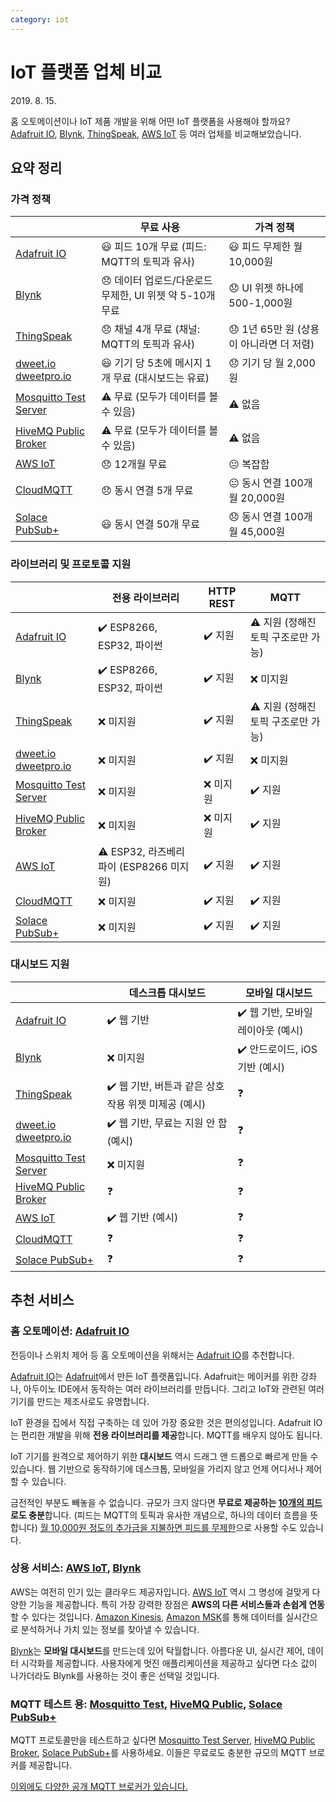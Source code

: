 ```yaml
---
category: iot
---
```


# IoT 플랫폼 업체 비교

<time id="published" datetime="2019-08-15">2019. 8. 15.</time>

홈 오토메이션이나 IoT 제품 개발을 위해 어떤 IoT 플랫폼을 사용해야 할까요? [Adafruit IO](https://io.adafruit.com/), [Blynk](https://blynk.io), [ThingSpeak](https://thingspeak.com/), [AWS IoT](https://aws.amazon.com/iot/) 등 여러 업체를 비교해보았습니다.

## 요약 정리

### 가격 정책

|| 무료 사용 | 가격 정책 |
|---|---|---|
| [Adafruit IO](https://io.adafruit.com/) | 😃 피드 10개 무료 (피드: MQTT의 토픽과 유사) | 😃 피드 무제한 월 10,000원 |
| [Blynk](https://blynk.io) | 😞 데이터 업로드/다운로드 무제한, UI 위젯 약 5-10개 무료 | 😞 UI 위젯 하나에 500-1,000원 |
| [ThingSpeak](https://thingspeak.com/) | 😞 채널 4개 무료 (채널: MQTT의 토픽과 유사) | 😞 1년 65만 원 (상용이 아니라면 더 저렴) |
| [dweet.io](http://dweet.io/)<br />[dweetpro.io](https://dweetpro.io/) | 😃 기기 당 5초에 메시지 1개 무료 (대시보드는 유료) | 😞 기기 당 월 2,000원 |
| [Mosquitto Test Server](https://test.mosquitto.org/) | ⚠️ 무료 (모두가 데이터를 볼 수 있음) | ⚠️ 없음 |
| [HiveMQ Public Broker](http://www.mqtt-dashboard.com/) | ⚠️ 무료 (모두가 데이터를 볼 수 있음) | ⚠️ 없음 |
| [AWS IoT](https://aws.amazon.com/iot/) | 😞 12개월 무료 | 😐 복잡함 |
| [CloudMQTT](https://www.cloudmqtt.com/) | 😞 동시 연결 5개 무료 | 😐 동시 연결 100개 월 20,000원 |
| [Solace PubSub+](https://solace.com/cloud/) | 😃 동시 연결 50개 무료 | 😞 동시 연결 100개 월 45,000원 |

### 라이브러리 및 프로토콜 지원

|| 전용 라이브러리 | HTTP REST | MQTT |
|---|---|---|---|
| [Adafruit IO](https://io.adafruit.com/) | ✔️ ESP8266, ESP32, 파이썬 | ✔️ 지원 | ⚠️ 지원 (정해진 토픽 구조로만 가능) |
| [Blynk](https://blynk.io) | ✔️ ESP8266, ESP32, 파이썬 | ✔️ 지원 | ❌ 미지원 |
| [ThingSpeak](https://thingspeak.com/) | ❌ 미지원 | ✔️ 지원 | ⚠️ 지원 (정해진 토픽 구조로만 가능) |
| [dweet.io](http://dweet.io/)<br />[dweetpro.io](https://dweetpro.io/) | ❌ 미지원 | ✔️ 지원 | ❌ 미지원 |
| [Mosquitto Test Server](https://test.mosquitto.org/) | ❌ 미지원 | ❌ 미지원 | ✔️ 지원 |
| [HiveMQ Public Broker](http://www.mqtt-dashboard.com/) | ❌ 미지원 | ❌ 미지원 | ✔️ 지원 |
| [AWS IoT](https://aws.amazon.com/iot/) | ⚠️ ESP32, 라즈베리파이 (ESP8266 미지원) | ✔️ 지원 | ✔️ 지원 |
| [CloudMQTT](https://www.cloudmqtt.com/) | ❌ 미지원 | ✔️ 지원 | ✔️ 지원 |
| [Solace PubSub+](https://solace.com/cloud/) | ❌ 미지원 | ✔️ 지원 | ✔️ 지원 |

### 대시보드 지원

|| 데스크톱 대시보드 | 모바일 대시보드 |
|---|---|---|
| [Adafruit IO](https://io.adafruit.com/) | ✔️ 웹 기반 | ✔️ 웹 기반, 모바일 레이아웃 (예시) |
| [Blynk](https://blynk.io) | ❌ 미지원 | ✔️ 안드로이드, iOS 기반 (예시) |
| [ThingSpeak](https://thingspeak.com/) | ✔️ 웹 기반, 버튼과 같은 상호 작용 위젯 미제공 (예시) | ❓ |
| [dweet.io](http://dweet.io/)<br />[dweetpro.io](https://dweetpro.io/) | ✔️ 웹 기반, 무료는 지원 안 함 (예시) | ❓ |
| [Mosquitto Test Server](https://test.mosquitto.org/) | ❌ 미지원 | ❓ |
| [HiveMQ Public Broker](http://www.mqtt-dashboard.com/) | ❓ | ❓ |
| [AWS IoT](https://aws.amazon.com/iot/) | ✔️ 웹 기반 (예시) | ❓ |
| [CloudMQTT](https://www.cloudmqtt.com/) | ❓ | ❓ |
| [Solace PubSub+](https://solace.com/cloud/) | ❓ | ❓ |

## 추천 서비스

### 홈 오토메이션: [Adafruit IO](https://io.adafruit.com/)

전등이나 스위치 제어 등 홈 오토메이션을 위해서는 [Adafruit IO](https://io.adafruit.com/)를 추천합니다.

[Adafruit IO](https://io.adafruit.com/)는 [Adafruit](https://www.adafruit.com/)에서 만든 IoT 플랫폼입니다. Adafruit는 메이커를 위한 강좌나, 아두이노 IDE에서 동작하는 여러 라이브러리를 만듭니다. 그리고 IoT와 관련된 여러 기기를 만드는 제조사로도 유명합니다.

IoT 환경을 집에서 직접 구축하는 데 있어 가장 중요한 것은 편의성입니다. Adafruit IO는 편리한 개발을 위해 **전용 라이브러리를 제공**합니다. MQTT를 배우지 않아도 됩니다.

IoT 기기를 원격으로 제어하기 위한 **대시보드** 역시 드래그 앤 드롭으로 빠르게 만들 수 있습니다. 웹 기반으로 동작하기에 데스크톱, 모바일을 가리지 않고 언제 어디서나 제어할 수 있습니다.

금전적인 부분도 빼놓을 수 없습니다. 규모가 크지 않다면 **무료로 제공하는 [10개의 피드](https://io.adafruit.com/)로도 충분**합니다. (피드는 MQTT의 토픽과 유사한 개념으로, 하나의 데이터 흐름을 뜻합니다) [월 10,000원 정도의 추가금을 지불하면 피드를 무제한](https://io.adafruit.com/plus)으로 사용할 수도 있습니다.

### 상용 서비스: [AWS IoT](https://aws.amazon.com/iot/), [Blynk](https://blynk.io/)

AWS는 여전히 인기 있는 클라우드 제공자입니다. [AWS IoT](https://aws.amazon.com/iot/) 역시 그 명성에 걸맞게 다양한 기능을 제공합니다. 특히 가장 강력한 장점은 **AWS의 다른 서비스들과 손쉽게 연동**할 수 있다는 것입니다. [Amazon Kinesis](https://aws.amazon.com/kinesis/), [Amazon MSK](https://aws.amazon.com/msk/)를 통해 데이터를 실시간으로 분석하거나 가치 있는 정보를 찾아낼 수 있습니다.

[Blynk](https://blynk.io/)는 **모바일 대시보드**를 만드는데 있어 탁월합니다. 아름다운 UI, 실시간 제어, 데이터 시각화를 제공합니다. 사용자에게 멋진 애플리케이션을 제공하고 싶다면 다소 값이 나가더라도 Blynk를 사용하는 것이 좋은 선택일 것입니다.

### MQTT 테스트 용: [Mosquitto Test](https://test.mosquitto.org/), [HiveMQ Public](http://www.mqtt-dashboard.com/), [Solace PubSub+](https://solace.com/cloud/)

MQTT 프로토콜만을 테스트하고 싶다면 [Mosquitto Test Server](https://test.mosquitto.org/), [HiveMQ Public Broker](http://www.mqtt-dashboard.com/), [Solace PubSub+](https://solace.com/cloud/)를 사용하세요. 이들은 무료로도 충분한 규모의 MQTT 브로커를 제공합니다.

[이외에도 다양한 공개 MQTT 브로커가 있습니다.](https://github.com/mqtt/mqtt.github.io/wiki/public_brokers)
